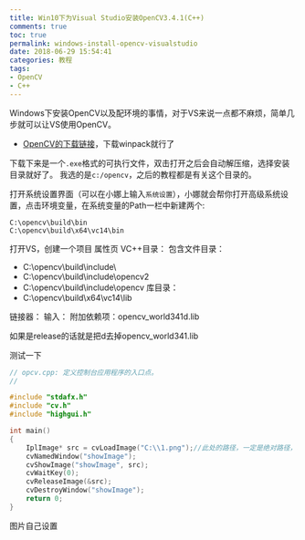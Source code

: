 ```yaml
---
title: Win10下为Visual Studio安装OpenCV3.4.1(C++)
comments: true
toc: true
permalink: windows-install-opencv-visualstudio
date: 2018-06-29 15:54:41
categories: 教程
tags:
- OpenCV
- C++
---
```

Windows下安装OpenCV以及配环境的事情，对于VS来说一点都不麻烦，简单几步就可以让VS使用OpenCV。

<!-- more -->
- [OpenCV的下载链接](https://opencv.org/releases.html)，下载winpack就行了

下载下来是一个`.exe`格式的可执行文件，双击打开之后会自动解压缩，选择安装目录就好了。
我选的是`c:/opencv`，之后的教程都是有关这个目录的。

打开系统设置界面（可以在小娜上输入`系统设置`），小娜就会帮你打开高级系统设置，点击环境变量，在系统变量的Path一栏中新建两个:
```
C:\opencv\build\bin
C:\opencv\build\x64\vc14\bin
```

打开VS，创建一个项目
属性页
VC++目录：
包含文件目录：
- C:\opencv\build\include\
- C:\opencv\build\include\opencv2
- C:\opencv\build\include\opencv
库目录：
- C:\opencv\build\x64\vc14\lib

链接器：
输入：
附加依赖项：opencv_world341d.lib

如果是release的话就是把d去掉opencv_world341.lib

测试一下
```c++
// opcv.cpp: 定义控制台应用程序的入口点。
//

#include "stdafx.h"
#include "cv.h"
#include "highgui.h"

int main()
{
	IplImage* src = cvLoadImage("C:\\1.png");//此处的路径，一定是绝对路径，相对路径会报错的
	cvNamedWindow("showImage");
	cvShowImage("showImage", src);
	cvWaitKey(0);
	cvReleaseImage(&src);
	cvDestroyWindow("showImage");
	return 0;
}
```

图片自己设置